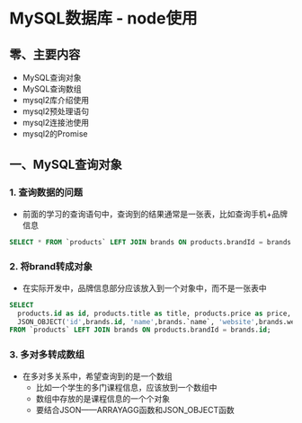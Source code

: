 # MySQL数据库 - node使用

## 零、主要内容

- MySQL查询对象
- MySQL查询数组
- mysql2库介绍使用
- mysql2预处理语句
- mysql2连接池使用
- mysql2的Promise

## 一、MySQL查询对象

### 1. 查询数据的问题

- 前面的学习的查询语句中，查询到的结果通常是一张表，比如查询手机+品牌信息

```sql
SELECT * FROM `products` LEFT JOIN brands ON products.brandId = brands.id;
```

### 2. 将brand转成对象

- 在实际开发中，品牌信息部分应该放入到一个对象中，而不是一张表中

```sql
SELECT 
  products.id as id, products.title as title, products.price as price,
  JSON_OBJECT('id',brands.id, 'name',brands.`name`, 'website',brands.website, 'rank', brands.worldRank) as brand
FROM `products` LEFT JOIN brands ON products.brandId = brands.id;
```

### 3. 多对多转成数组

- 在多对多关系中，希望查询到的是一个数组
  - 比如一个学生的多门课程信息，应该放到一个数组中
  - 数组中存放的是课程信息的一个个对象
  - 要结合JSON——ARRAYAGG函数和JSON_OBJECT函数
